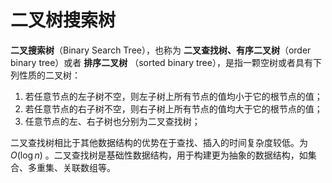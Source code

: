 # 二叉树搜索树

__二叉搜索树__（Binary Search Tree），也称为 __二叉查找树、有序二叉树__（order binary tree）或者 __排序二叉树__ （sorted binary tree），是指一颗空树或者具有下列性质的二叉树：
1. 若任意节点的左子树不空，则左子树上所有节点的值均小于它的根节点的值；
2. 若任意节点的右子树不空，则右子树上所有节点的值均大于它的根节点的值；
3. 任意节点的左、右子树也分别为二叉查找树；

二叉查找树相比于其他数据结构的优势在于查找、插入的时间复杂度较低。为 $O(\log n)$ 。二叉查找树是基础性数据结构，用于构建更为抽象的数据结构，如集合、多重集、关联数组等。
